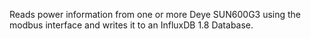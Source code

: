 Reads power information from one or more Deye SUN600G3 using the modbus interface and writes it to an InfluxDB 1.8 Database.